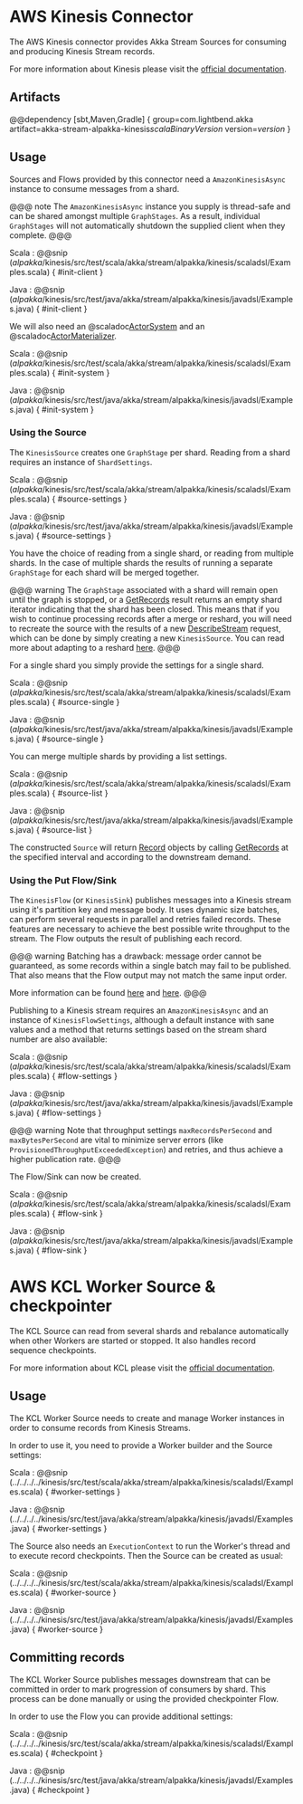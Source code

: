 # AWS Kinesis Connector

The AWS Kinesis connector provides Akka Stream Sources for consuming and producing Kinesis Stream records.

For more information about Kinesis please visit the [official documentation](https://aws.amazon.com/documentation/kinesis/).

## Artifacts

@@dependency [sbt,Maven,Gradle] {
  group=com.lightbend.akka
  artifact=akka-stream-alpakka-kinesis$scalaBinaryVersion$
  version=$version$
}

## Usage

Sources and Flows provided by this connector need a `AmazonKinesisAsync` instance to consume messages from a shard.

@@@ note
The `AmazonKinesisAsync` instance you supply is thread-safe and can be shared amongst multiple `GraphStages`. As a result, individual `GraphStages` will not automatically shutdown the supplied client when they complete.
@@@

Scala
: @@snip ($alpakka$/kinesis/src/test/scala/akka/stream/alpakka/kinesis/scaladsl/Examples.scala) { #init-client }

Java
: @@snip ($alpakka$/kinesis/src/test/java/akka/stream/alpakka/kinesis/javadsl/Examples.java) { #init-client }

We will also need an @scaladoc[ActorSystem](akka.actor.ActorSystem) and an @scaladoc[ActorMaterializer](akka.stream.ActorMaterializer).

Scala
: @@snip ($alpakka$/kinesis/src/test/scala/akka/stream/alpakka/kinesis/scaladsl/Examples.scala) { #init-system }

Java
: @@snip ($alpakka$/kinesis/src/test/java/akka/stream/alpakka/kinesis/javadsl/Examples.java) { #init-system }

### Using the Source

The `KinesisSource` creates one `GraphStage` per shard. Reading from a shard requires an instance of `ShardSettings`.

Scala
: @@snip ($alpakka$/kinesis/src/test/scala/akka/stream/alpakka/kinesis/scaladsl/Examples.scala) { #source-settings }

Java
: @@snip ($alpakka$/kinesis/src/test/java/akka/stream/alpakka/kinesis/javadsl/Examples.java) { #source-settings }

You have the choice of reading from a single shard, or reading from multiple shards. In the case of multiple shards the results of running a separate `GraphStage` for each shard will be merged together.

@@@ warning
The `GraphStage` associated with a shard will remain open until the graph is stopped, or a [GetRecords](http://docs.aws.amazon.com/kinesis/latest/APIReference/API_GetRecords.html) result returns an empty shard iterator indicating that the shard has been closed. This means that if you wish to continue processing records after a merge or reshard, you will need to recreate the source with the results of a new [DescribeStream](http://docs.aws.amazon.com/kinesis/latest/APIReference/API_DescribeStream.html) request, which can be done by simply creating a new `KinesisSource`. You can read more about adapting to a reshard [here](http://docs.aws.amazon.com/streams/latest/dev/developing-consumers-with-sdk.html).
@@@

For a single shard you simply provide the settings for a single shard.

Scala
: @@snip ($alpakka$/kinesis/src/test/scala/akka/stream/alpakka/kinesis/scaladsl/Examples.scala) { #source-single }

Java
: @@snip ($alpakka$/kinesis/src/test/java/akka/stream/alpakka/kinesis/javadsl/Examples.java) { #source-single }

You can merge multiple shards by providing a list settings.

Scala
: @@snip ($alpakka$/kinesis/src/test/scala/akka/stream/alpakka/kinesis/scaladsl/Examples.scala) { #source-list }

Java
: @@snip ($alpakka$/kinesis/src/test/java/akka/stream/alpakka/kinesis/javadsl/Examples.java) { #source-list }

The constructed `Source` will return [Record](http://docs.aws.amazon.com/kinesis/latest/APIReference/API_Record.html) objects by calling [GetRecords](http://docs.aws.amazon.com/kinesis/latest/APIReference/API_GetRecords.html) at the specified interval and according to the downstream demand.

### Using the Put Flow/Sink

The `KinesisFlow` (or `KinesisSink`) publishes messages into a Kinesis stream using it's partition key and message body. It uses dynamic size batches, can perform several requests in parallel and retries failed records. These features are necessary to achieve the best possible write throughput to the stream. The Flow outputs the result of publishing each record.

@@@ warning
Batching has a drawback: message order cannot be guaranteed, as some records within a single batch may fail to be published. That also means that the Flow output may not match the same input order.

More information can be found [here](http://docs.aws.amazon.com/streams/latest/dev/developing-producers-with-sdk.html#kinesis-using-sdk-java-putrecords) and [here](http://docs.aws.amazon.com/kinesis/latest/APIReference/API_PutRecords.html).
@@@

Publishing to a Kinesis stream requires an `AmazonKinesisAsync` and an instance of `KinesisFlowSettings`, although a default instance with sane values and a method that returns settings based on the stream shard number are also available:

Scala
: @@snip ($alpakka$/kinesis/src/test/scala/akka/stream/alpakka/kinesis/scaladsl/Examples.scala) { #flow-settings }

Java
: @@snip ($alpakka$/kinesis/src/test/java/akka/stream/alpakka/kinesis/javadsl/Examples.java) { #flow-settings }

@@@ warning
Note that throughput settings `maxRecordsPerSecond` and `maxBytesPerSecond` are vital to minimize server errors (like `ProvisionedThroughputExceededException`) and retries, and thus achieve a higher publication rate.
@@@

The Flow/Sink can now be created.

Scala
: @@snip ($alpakka$/kinesis/src/test/scala/akka/stream/alpakka/kinesis/scaladsl/Examples.scala) { #flow-sink }

Java
: @@snip ($alpakka$/kinesis/src/test/java/akka/stream/alpakka/kinesis/javadsl/Examples.java) { #flow-sink }

# AWS KCL Worker Source & checkpointer

The KCL Source can read from several shards and rebalance automatically when other Workers are started or stopped. It also handles record sequence checkpoints.

For more information about KCL please visit the [official documentation](http://docs.aws.amazon.com/streams/latest/dev/developing-consumers-with-kcl.html).

## Usage

The KCL Worker Source needs to create and manage Worker instances in order to consume records from Kinesis Streams.

In order to use it, you need to provide a Worker builder and the Source settings:

Scala
: @@snip (../../../../kinesis/src/test/scala/akka/stream/alpakka/kinesis/scaladsl/Examples.scala) { #worker-settings }

Java
: @@snip (../../../../kinesis/src/test/java/akka/stream/alpakka/kinesis/javadsl/Examples.java) { #worker-settings }

The Source also needs an `ExecutionContext` to run the Worker's thread and to execute record checkpoints. Then the Source can be created as usual:

Scala
: @@snip (../../../../kinesis/src/test/scala/akka/stream/alpakka/kinesis/scaladsl/Examples.scala) { #worker-source }

Java
: @@snip (../../../../kinesis/src/test/java/akka/stream/alpakka/kinesis/javadsl/Examples.java) { #worker-source }

## Committing records

The KCL Worker Source publishes messages downstream that can be committed in order to mark progression of consumers by shard. This process can be done manually or using the provided checkpointer Flow.

In order to use the Flow you can provide additional settings:

Scala
: @@snip (../../../../kinesis/src/test/scala/akka/stream/alpakka/kinesis/scaladsl/Examples.scala) { #checkpoint }

Java
: @@snip (../../../../kinesis/src/test/java/akka/stream/alpakka/kinesis/javadsl/Examples.java) { #checkpoint }
